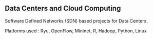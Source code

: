 ## Data Centers and Cloud Computing
Software Defined Networks (SDN) based projects for Data Centers. 

Platforms used : Ryu, OpenFlow, Mininet, R, Hadoop, Python, Linux
